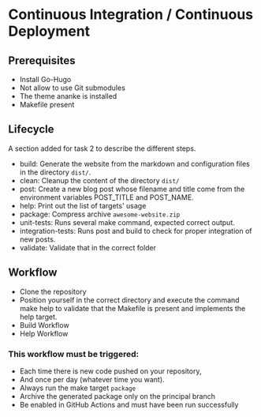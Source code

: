 ﻿# Continuous Integration / Continuous Deployment

## Prerequisites

-   Install Go-Hugo
-   Not allow to use Git submodules
-   The theme ananke is installed
-   Makefile present

## Lifecycle

A section added for task 2 to describe the different steps.

-   build: Generate the website from the markdown and configuration files in the directory `dist/`. 
-   clean: Cleanup the content of the directory `dist/`
-   post: Create a new blog post whose filename and title come from the environment variables POST_TITLE and POST_NAME.
-   help: Print out the list of targets' usage
-   package: Compress archive `awesome-website.zip`
-   unit-tests: Runs several make command, expected correct output.
-   integration-tests: Runs post and build to check for proper integration of new posts.
-   validate: Validate that in the correct folder

## Workflow

-   Clone the repository
-   Position yourself in the correct directory and execute the command make help to validate that the Makefile is present and implements the help target.
-   Build Workflow
-   Help Workflow

### This workflow must be triggered:

-   Each time there is new code pushed on your repository,
-   And once per day (whatever time you want).
-   Always run the make target `package`
-   Archive the generated package only on the principal branch
-   Be enabled in GitHub Actions and must have been run successfully
